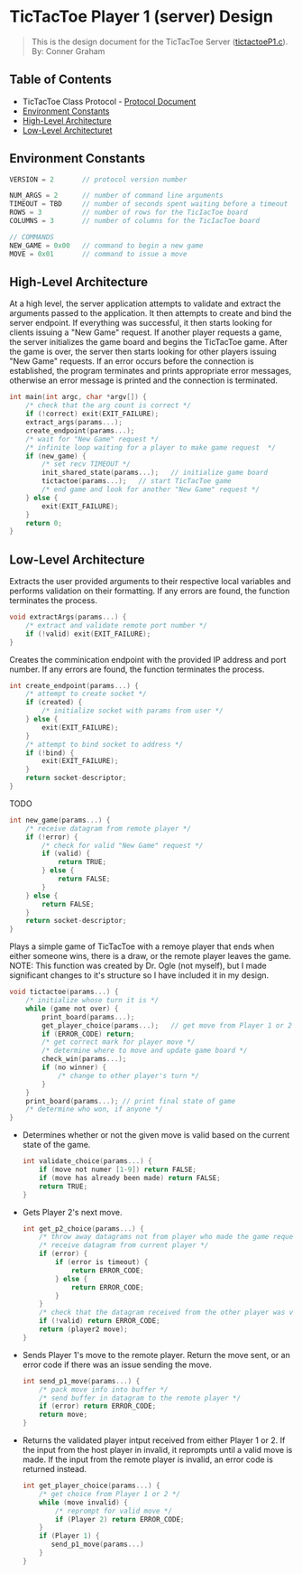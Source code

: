 # TicTacToe Player 1 (server) Design
> This is the design document for the TicTacToe Server ([tictactoeP1.c](https://github.com/CSE-5462-Spring-2021/assigment4-conner-and-ben/blob/main/tictactoeP1.c)).  
> By: Conner Graham

## Table of Contents
- TicTacToe Class Protocol - [Protocol Document](https://docs.google.com/document/d/1Cl-n4nrhrzsqrl4gDFqdTwUC35rcNlwehRR58VY7k6c/edit?usp=sharing)
- [Environment Constants](#environment-constants)
- [High-Level Architecture](#high-level-architecture)
- [Low-Level Architecturet](#low-level-architecture)

## Environment Constants
```C#
VERSION = 2       // protocol version number

NUM_ARGS = 2      // number of command line arguments
TIMEOUT = TBD     // number of seconds spent waiting before a timeout
ROWS = 3          // number of rows for the TicIacToe board
COLUMNS = 3       // number of columns for the TicIacToe board

// COMMANDS
NEW_GAME = 0x00   // command to begin a new game
MOVE = 0x01       // command to issue a move
```

## High-Level Architecture
At a high level, the server application attempts to validate and extract the arguments passed
to the application. It then attempts to create and bind the server endpoint. If everything was
successful, it then starts looking for clients issuing a "New Game" request. If another player
requests a game, the server initializes the game board and begins the TicTacToe game. After
the game is over, the server then starts looking for other players issuing "New Game" requests.
If an error occurs before the connection is established, the program terminates and prints
appropriate error messages, otherwise an error message is printed and the connection is terminated.
```C
int main(int argc, char *argv[]) {
    /* check that the arg count is correct */
    if (!correct) exit(EXIT_FAILURE);
    extract_args(params...);
    create_endpoint(params...);
    /* wait for "New Game" request */
    /* infinite loop waiting for a player to make game request  */
    if (new_game) {
        /* set recv TIMEOUT */
        init_shared_state(params...);   // initialize game board
        tictactoe(params...);   // start TicTacToe game
        /* end game and look for another "New Game" request */
    } else {
        exit(EXIT_FAILURE);
    }
    return 0;
}
```

## Low-Level Architecture
Extracts the user provided arguments to their respective local variables and performs
validation on their formatting. If any errors are found, the function terminates the process.
```C
void extractArgs(params...) {
    /* extract and validate remote port number */
    if (!valid) exit(EXIT_FAILURE);
}
```
Creates the comminication endpoint with the provided IP address and port number. If any
errors are found, the function terminates the process.
```C
int create_endpoint(params...) {
    /* attempt to create socket */
    if (created) {
        /* initialize socket with params from user */
    } else {
        exit(EXIT_FAILURE);
    }
    /* attempt to bind socket to address */
    if (!bind) {
        exit(EXIT_FAILURE);
    }
    return socket-descriptor;
}
```
TODO
```C
int new_game(params...) {
    /* receive datagram from remote player */
    if (!error) {
        /* check for valid "New Game" request */
        if (valid) {
            return TRUE;
        } else {
            return FALSE;
        }
    } else {
        return FALSE;
    }
    return socket-descriptor;
}
```
Plays a simple game of TicTacToe with a remoye player that ends when either someone wins,
there is a draw, or the remote player leaves the game. NOTE: This function was created
by Dr. Ogle (not myself), but I made significant changes to it's structure so I have
included it in my design.
```C
void tictactoe(params...) {
    /* initialize whose turn it is */
    while (game not over) {
        print_board(params...);
        get_player_choice(params...);   // get move from Player 1 or 2
        if (ERROR_CODE) return;
        /* get correct mark for player move */
        /* determine where to move and update game board */
        check_win(params...);
        if (no winner) {
            /* change to other player's turn */
        }
    }
    print_board(params...); // print final state of game
    /* determine who won, if anyone */
}
```
- Determines whether or not the given move is valid based on the current state of the game.
    ```C
    int validate_choice(params...) {
        if (move not numer [1-9]) return FALSE;
        if (move has already been made) return FALSE;
        return TRUE;
    }
    ```
- Gets Player 2's next move.
    ```C
    int get_p2_choice(params...) {
        /* throw away datagrams not from player who made the game request */
        /* receive datagram from current player */
        if (error) {
            if (error is timeout) {
                return ERROR_CODE;
            } else {
                return ERROR_CODE;
            }
        }
        /* check that the datagram received from the other player was valid */
        if (!valid) return ERROR_CODE;
        return (player2 move);
    }
    ```
- Sends Player 1's move to the remote player. Return the move sent, or an error code if there was
  an issue sending the move.
    ```C
    int send_p1_move(params...) {
        /* pack move info into buffer */
        /* send buffer in datagram to the remote player */
        if (error) return ERROR_CODE;
        return move;
    }
    ```
- Returns the validated player intput received from either Player 1 or 2. If the input from the host
  player in invalid, it reprompts until a valid move is made. If the input from the remote player is
  invalid, an error code is returned instead.
    ```C
    int get_player_choice(params...) {
        /* get choice from Player 1 or 2 */
        while (move invalid) {
            /* reprompt for valid move */
            if (Player 2) return ERROR_CODE;
        }
        if (Player 1) {
           send_p1_move(params...)
        }
    }
    ```
